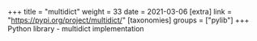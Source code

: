 +++
title = "multidict"
weight = 33
date = 2021-03-06
[extra]
link = "https://pypi.org/project/multidict/"
[taxonomies]
groups = ["pylib"]
+++
Python library - multidict implementation

